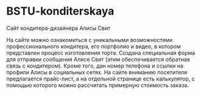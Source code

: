 # BSTU-konditerskaya
Сайт кондитера-дизайнера Алисы Свит

На сайте можно ознакомиться с уникальными возможностями профессионального кондитера, его портфолио и видео, в котором представлен процесс изготовления торта. Создана специальная форма для отправки сообщения Алисе Свит (этим обеспечивается обратная связь с кондитером). Кроме того, дан номер телефона и ссылки на профили Алисы в социальных сетях. На сайте вниманию посетителя предлагается прайс-лист, а на отдельной странице есть калькулятор, с помощью которого можно рассчитать примерную стоимость заказа. 
